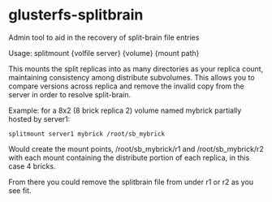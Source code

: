 glusterfs-splitbrain
====================

Admin tool to aid in the recovery of split-brain file entries

Usage: splitmount {volfile server} {volume} {mount path}

This mounts the split replicas into as many directories as your replica count, maintaining
consistency among distribute subvolumes. This allows you to compare versions across replica
and remove the invalid copy from the server in order to resolve split-brain.

Example: for a 8x2 (8 brick replica 2) volume named mybrick partially hosted by server1:


    splitmount server1 mybrick /root/sb_mybrick


Would create the mount points, /root/sb_mybrick/r1 and /root/sb_mybrick/r2 with each mount containing the distribute portion of each replica, in this case 4 bricks.

From there you could remove the splitbrain file from under r1 or r2 as you see fit.


